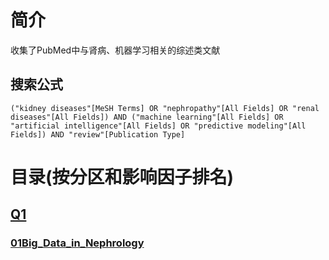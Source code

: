 # 简介
收集了PubMed中与肾病、机器学习相关的综述类文献

## 搜索公式

`("kidney diseases"[MeSH Terms] OR "nephropathy"[All Fields] OR "renal diseases"[All Fields]) AND ("machine learning"[All Fields] OR "artificial intelligence"[All Fields] OR "predictive modeling"[All Fields]) AND "review"[Publication Type]`

# 目录(按分区和影响因子排名)

## [Q1](04文献阅读\05肾病\01PubMed\00综述\01Q1/)

### [01Big_Data_in_Nephrology]()











